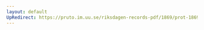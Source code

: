 ```yaml
---
layout: default
UpRedirect: https://pruto.im.uu.se/riksdagen-records-pdf/1869/prot-1869--ak--428/prot-1869--ak--428_042.pdf
---
```

